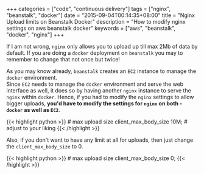 +++
categories = ["code", "continuous delivery"]
tags = ["nginx", "beanstalk", "docker"]
date = "2015-09-04T00:14:35+08:00"
title = "Nginx Upload limits on Beanstalk Docker"
description = "How to modify nginx settings on aws beanstalk docker"
keywords = ["aws", "beanstalk", "docker", "nginx"]
+++

If I am not wrong, `nginx` only allows you to upload up till max 2Mb of data by default. If you are doing a `docker` deployment on `beanstalk` you may to remember to change that not once but twice!

As you may know already, `beanstalk` creates an `EC2` instance to manage the `docker` environment.  
Since `EC2` needs to manage the `docker` environment and serve the web interface as well, it does so by having another `nginx` instance to serve the `nginx` within `docker`.
Hence, if you had to modify the `nginx` settings to allow bigger uploads, **you'd have to modify the settings for `nginx` on both - `docker` as well as `EC2`**.

{{< highlight python >}}
    # max upload size
    client_max_body_size 10M;   # adjust to your liking
{{< /highlight >}}

Also, if you don't want to have any limit at all for uploads, then just change the `client_max_body_size` to 0.

{{< highlight python >}}
    # max upload size
    client_max_body_size 0;
{{< /highlight >}}
